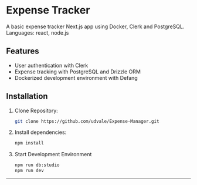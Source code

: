 # Expense Tracker
A basic expense tracker Next.js app using Docker, Clerk and PostgreSQL. 
Languages: react, node.js


## Features
- User authentication with Clerk
- Expense tracking with PostgreSQL and Drizzle ORM
- Dockerized development environment with Defang
  
## Installation
1. Clone Repository: 
   ```sh
   git clone https://github.com/udvale/Expense-Manager.git
2. Install dependencies:
    ```sh
    npm install
3. Start Development Environment
   ```sh
   npm run db:studio
   npm run dev
---
